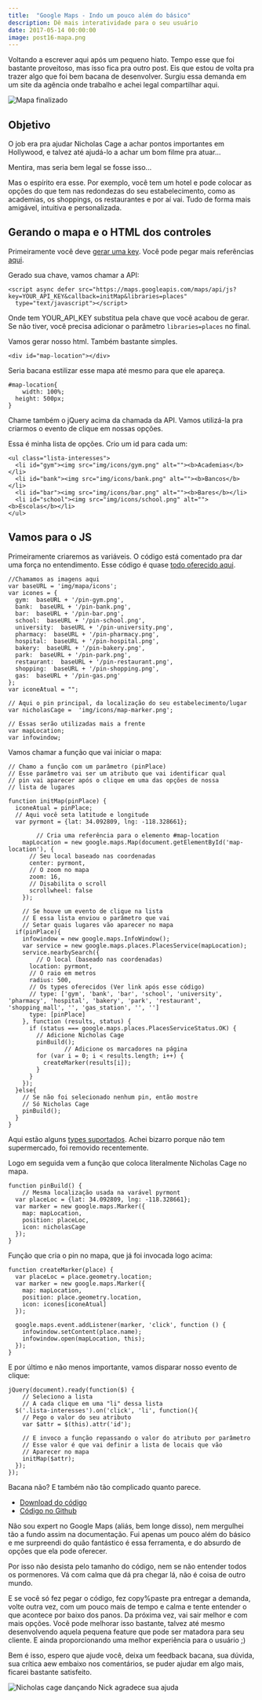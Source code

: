 ```yaml
---
title:  "Google Maps - Indo um pouco além do básico"
description: Dê mais interatividade para o seu usuário
date: 2017-05-14 00:00:00
image: post16-mapa.png
---
```


Voltando a escrever aqui após um pequeno hiato. Tempo esse que foi bastante proveitoso, mas isso fica pra outro post. Eis que estou de volta pra trazer algo que foi bem bacana de desenvolver. Surgiu essa demanda em um site da agência onde trabalho e achei legal compartilhar aqui.

![Mapa finalizado](/assets/images/post16-mapa.png)

## Objetivo
O job era pra ajudar Nicholas Cage a achar pontos importantes em Hollywood, e talvez até ajudá-lo a achar um bom filme pra atuar... 


Mentira, mas seria bem legal se fosse isso...

Mas o espírito era esse. Por exemplo, você tem um hotel e pode colocar as opções do que tem nas redondezas do seu estabelecimento, como as academias, os shoppings, os restaurantes e por aí vai. Tudo de forma mais amigável, intuitiva e personalizada.

## Gerando o mapa e o HTML dos controles
Primeiramente você deve [gerar uma key](https://developers.google.com/maps/documentation/javascript/reference). Você pode pegar mais referências [aqui](https://developers.google.com/maps/documentation/javascript/get-api-key).

Gerado sua chave, vamos chamar a API:

```
<script async defer src="https://maps.googleapis.com/maps/api/js?key=YOUR_API_KEY&callback=initMap&libraries=places"
  type="text/javascript"></script>
```

Onde tem YOUR_API_KEY substitua pela chave que você acabou de gerar. Se não tiver, você precisa adicionar o parâmetro `libraries=places` no final.

Vamos gerar nosso html. Também bastante simples.

```
<div id="map-location"></div>
```

Seria bacana estilizar esse mapa até mesmo para que ele apareça.

```
#map-location{
	width: 100%;
  height: 500px;
}
```

Chame também o jQuery acima da chamada da API. Vamos utilizá-la pra criarmos o evento de clique em nossas opções.

Essa é minha lista de opções. Crio um id para cada um:

```
<ul class="lista-interesses">
  <li id="gym"><img src="img/icons/gym.png" alt=""><b>Academias</b></li>
  <li id="bank"><img src="img/icons/bank.png" alt=""><b>Bancos</b></li>
  <li id="bar"><img src="img/icons/bar.png" alt=""><b>Bares</b></li>
  <li id="school"><img src="img/icons/school.png" alt=""><b>Escolas</b></li>
</ul>
```

## Vamos para o JS

Primeiramente criaremos as variáveis. O código está comentado pra dar uma força no entendimento. Esse código é quase [todo oferecido aqui](https://developers.google.com/maps/documentation/javascript/places#place_search_requests).

```
//Chamamos as imagens aqui
var baseURL = 'img/mapa/icons';
var icones = {
  gym:  baseURL + '/pin-gym.png',
  bank:  baseURL + '/pin-bank.png',
  bar:  baseURL + '/pin-bar.png',
  school:  baseURL + '/pin-school.png',
  university:  baseURL + '/pin-university.png',
  pharmacy:  baseURL + '/pin-pharmacy.png',
  hospital:  baseURL + '/pin-hospital.png',
  bakery:  baseURL + '/pin-bakery.png',
  park:  baseURL + '/pin-park.png',
  restaurant:  baseURL + '/pin-restaurant.png',
  shopping:  baseURL + '/pin-shopping.png',
  gas:  baseURL + '/pin-gas.png'
};
var iconeAtual = "";

// Aqui o pin principal, da localização do seu estabelecimento/lugar
var nicholasCage =  'img/icons/map-marker.png';

// Essas serão utilizadas mais a frente
var mapLocation;
var infowindow;
```

Vamos chamar a função que vai iniciar o mapa:

```
// Chamo a função com um parâmetro (pinPlace)
// Esse parâmetro vai ser um atributo que vai identificar qual 
// pin vai aparecer após o clique em uma das opções de nossa 
// lista de lugares

function initMap(pinPlace) {
  iconeAtual = pinPlace;
  // Aqui você seta latitude e longitude
  var pyrmont = {lat: 34.092809, lng: -118.328661};

		// Cria uma referência para o elemento #map-location 
    mapLocation = new google.maps.Map(document.getElementById('map-location'), {
      // Seu local baseado nas coordenadas
      center: pyrmont,
      // O zoom no mapa
      zoom: 16,
      // Disabilita o scroll
      scrollwheel: false
    });

	// Se houve um evento de clique na lista
	// E essa lista enviou o parâmetro que vai
	// Setar quais lugares vão aparecer no mapa
  if(pinPlace){
    infowindow = new google.maps.InfoWindow();
    var service = new google.maps.places.PlacesService(mapLocation);
    service.nearbySearch({
    	// O local (baseado nas coordenadas)
      location: pyrmont,
      // O raio em metros 
      radius: 500,
      // Os types oferecidos (Ver link após esse código)
      // type: ['gym', 'bank', 'bar', 'school', 'university', 'pharmacy', 'hospital', 'bakery', 'park', 'restaurant', 'shopping_mall', '', 'gas_station', '', '']
      type: [pinPlace]
    }, function (results, status) {
      if (status === google.maps.places.PlacesServiceStatus.OK) {
      	// Adicione Nicholas Cage
        pinBuild();
				// Adicione os marcadores na página
        for (var i = 0; i < results.length; i++) {
          createMarker(results[i]);
        }
      }
    });
  }else{
  	// Se não foi selecionado nenhum pin, então mostre 
  	// Só Nicholas Cage
    pinBuild();
  }
}
```
Aqui estão alguns [types suportados](https://developers.google.com/places/supported_types?hl=pt-br). Achei bizarro porque não tem supermercado, foi removido recentemente.

Logo em seguida vem a função que coloca literalmente Nicholas Cage no mapa.

```
function pinBuild() {
	// Mesma localização usada na varável pyrmont
  var placeLoc = {lat: 34.092809, lng: -118.328661};
  var marker = new google.maps.Marker({
    map: mapLocation,
    position: placeLoc,
    icon: nicholasCage
  });
}
```

Função que cria o pin no mapa, que já foi invocada logo acima:

```
function createMarker(place) {
  var placeLoc = place.geometry.location;
  var marker = new google.maps.Marker({
    map: mapLocation,
    position: place.geometry.location,
    icon: icones[iconeAtual]
  });

  google.maps.event.addListener(marker, 'click', function () {
    infowindow.setContent(place.name);
    infowindow.open(mapLocation, this);
  });
}
```

E por último e não menos importante, vamos disparar nosso evento de clique:

```
jQuery(document).ready(function($) {
	// Seleciono a lista
	// A cada clique em uma "li" dessa lista
  $('.lista-interesses').on('click', 'li', function(){
  	// Pego o valor do seu atributo
    var $attr = $(this).attr('id');

    // E invoco a função repassando o valor do atributo por parâmetro
    // Esse valor é que vai definir a lista de locais que vão 
    // Aparecer no mapa
    initMap($attr);
  });
});
```

Bacana não? E também não tão complicado quanto parece. 

- [Download do código](/assets/downloads/mapa-nicholas-cage.zip)
- [Código no Github](https://github.com/jonathanslima/google-maps)

Não sou expert no Google Maps (aliás, bem longe disso), nem mergulhei tão a fundo assim na documentação. Fui apenas um pouco além do básico e me surpreendi do quão fantástico é essa ferramenta, e do absurdo de opções que ela pode oferecer.

Por isso não desista pelo tamanho do código, nem se não entender todos os pormenores. Vá com calma que dá pra chegar lá, não é coisa de outro mundo. 

E se você só fez pegar o código, fez copy%paste pra entregar a demanda, volte outra vez, com um pouco mais de tempo e calma e tente entender o que acontece por baixo dos panos. Da próxima vez, vai sair melhor e com mais opções. Você pode melhorar isso bastante, talvez até mesmo desenvolvendo aquela pequena feature que pode ser matadora para seu cliente. E ainda proporcionando uma melhor experiência para o usuário ;)

Bem é isso, espero que ajude você, deixa um feedback bacana, sua dúvida, sua crítica aew embaixo nos comentários, se puder ajudar em algo mais, ficarei bastante satisfeito.

![Nicholas cage dançando](https://media.giphy.com/media/cEYFeDB8PpXqYekMuPK/giphy.gif)
Nick agradece sua ajuda
